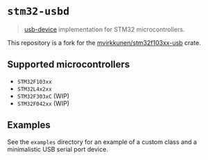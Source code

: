 # `stm32-usbd`

> [usb-device](https://github.com/mvirkkunen/usb-device) implementation for STM32
microcontrollers.

This repository is a fork for the [mvirkkunen/stm32f103xx-usb](https://github.com/mvirkkunen/stm32f103xx-usb) crate.

## Supported microcontrollers

* `STM32F103xx`
* `STM32L4x2xx`
* `STM32F303xC` (WIP)
* `STM32F042xx` (WIP)

## Examples

See the `examples` directory for an example of a custom class and a minimalistic USB serial port device.
